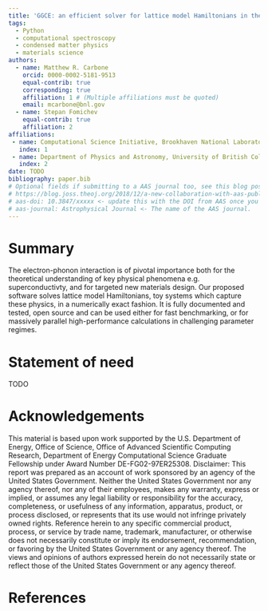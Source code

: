 ```yaml
---
title: 'GGCE: an efficient solver for lattice model Hamiltonians in the polaron limit'
tags:
  - Python
  - computational spectroscopy
  - condensed matter physics
  - materials science
authors:
  - name: Matthew R. Carbone
    orcid: 0000-0002-5181-9513
    equal-contrib: true
    corresponding: true
    affiliation: 1 # (Multiple affiliations must be quoted)
    email: mcarbone@bnl.gov
  - name: Stepan Fomichev
    equal-contrib: true
    affiliation: 2
affiliations:
 - name: Computational Science Initiative, Brookhaven National Laboratory, Upton, New York 11973, USA
   index: 1
 - name: Department of Physics and Astronomy, University of British Columbia, Vancouver, British Columbia V6T 1Z1, Canada
   index: 2
date: TODO
bibliography: paper.bib
# Optional fields if submitting to a AAS journal too, see this blog post:
# https://blog.joss.theoj.org/2018/12/a-new-collaboration-with-aas-publishing
# aas-doi: 10.3847/xxxxx <- update this with the DOI from AAS once you know it.
# aas-journal: Astrophysical Journal <- The name of the AAS journal.
---
```


# Summary

The electron-phonon interaction is of pivotal importance both for the theoretical understanding of key physical phenomena e.g. superconductivty, and for targeted new materials design. Our proposed software solves lattice model Hamiltonians, toy systems which capture these physics, in a numerically exact fashion. It is fully documented and tested, open source and can be used either for fast benchmarking, or for massively parallel high-performance calculations in challenging parameter regimes.

# Statement of need
TODO


# Acknowledgements

This material is based upon work supported by the U.S. Department of Energy, Office of Science, Office of Advanced Scientific Computing Research, Department of Energy Computational Science Graduate Fellowship under Award Number DE-FG02-97ER25308. Disclaimer: This report was prepared as an account of work sponsored by an agency of the United States Government. Neither the United States Government nor any agency thereof, nor any of their employees, makes any warranty, express or implied, or assumes any legal liability or responsibility for the accuracy, completeness, or usefulness of any information, apparatus, product, or process disclosed, or represents that its use would not infringe privately owned rights. Reference herein to any specific commercial product, process, or service by trade name, trademark, manufacturer, or otherwise does not necessarily constitute or imply its endorsement, recommendation, or favoring by the United States Government or any agency thereof. The views and opinions of authors expressed herein do not necessarily state or reflect those of the United States Government or any agency thereof.

# References
